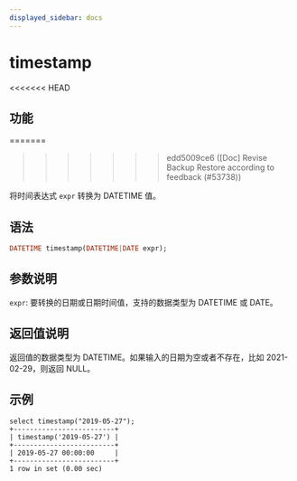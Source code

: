 ```yaml
---
displayed_sidebar: docs
---
```


# timestamp

<<<<<<< HEAD
## 功能
=======

>>>>>>> edd5009ce6 ([Doc] Revise Backup Restore according to feedback (#53738))

将时间表达式 `expr` 转换为 DATETIME 值。

## 语法

```Haskell
DATETIME timestamp(DATETIME|DATE expr);
```

## 参数说明

`expr`: 要转换的日期或日期时间值，支持的数据类型为 DATETIME 或 DATE。

## 返回值说明

返回值的数据类型为 DATETIME。如果输入的日期为空或者不存在，比如 2021-02-29，则返回 NULL。

## 示例

```Plain Text
select timestamp("2019-05-27");
+-------------------------+
| timestamp('2019-05-27') |
+-------------------------+
| 2019-05-27 00:00:00     |
+-------------------------+
1 row in set (0.00 sec)
```
